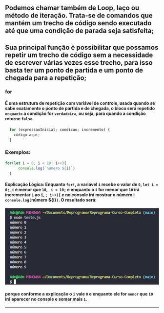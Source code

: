 ## Podemos chamar também de Loop, laço ou método de iteração. Trata-se de comandos que mantém um trecho de código sendo executado até que uma condição de parada seja satisfeita;
## Sua principal função é possibilitar que possamos repetir um trecho de código sem a necessidade de escrever várias vezes esse trecho, para isso basta ter um ponto de partida e um ponto de chegada para a repetição;
### for
#### É uma estrutura de repetição com variável de controle, usada quando se sabe exatamente o ponto de partida e de chegada, o bloco será repetido `enquanto` a condição for `verdadeira`, ou seja, para quando a condição retorne `false`.
```javascript
  for (expressaoInicial; condicao; incremento) {
    código aqui;
  }
```
### Exemplos:
```javascript
for(let i = 0; i < 10; i++){ 
      console.log(`número ${i}`)
  }
```
#### Explicação Lógica: Enquanto `for(`, a variável `i` recebe o valor de `0`, `let i = 0;`, `i` é menor que `10`, ` i < 10;` e enquanto o `i` for menor que `10` irá incrementar `1` ao `i`, `; i++){` e no console irá mostrar o número i `console.log(`número ${i}`)`. O resultado será: 
<p align="center">
  <img alt="foto" title="foto" src="./img/foto01.png"/>
</p>

#### porque conforme a explicação o `i` vale `0` e enquanto ele for `menor` que `10` irá aparecer no console e somar mais `1`.

___
